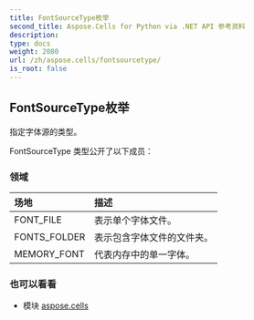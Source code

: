 ```yaml
---
title: FontSourceType枚举
second_title: Aspose.Cells for Python via .NET API 参考资料
description:
type: docs
weight: 2080
url: /zh/aspose.cells/fontsourcetype/
is_root: false
---
```

## FontSourceType枚举
指定字体源的类型。



FontSourceType 类型公开了以下成员：

### 领域
|场地|描述|
| :- | :- |
| FONT_FILE |表示单个字体文件。|
| FONTS_FOLDER |表示包含字体文件的文件夹。|
| MEMORY_FONT |代表内存中的单一字体。|



### 也可以看看
* 模块 [aspose.cells](..)
